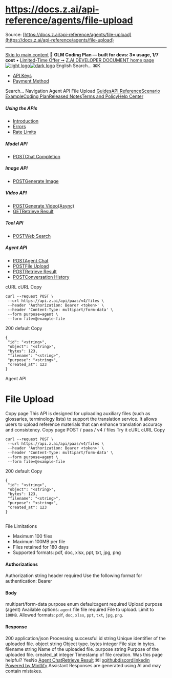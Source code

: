 # https://docs.z.ai/api-reference/agents/file-upload

Source: [https://docs.z.ai/api-reference/agents/file-upload](https://docs.z.ai/api-reference/agents/file-upload)

---

[Skip to main content](https://docs.z.ai/api-reference/agents/file-upload#content-area)
🚀 **GLM Coding Plan — built for devs: 3× usage, 1/7 cost** • [Limited-Time Offer ➞](https://z.ai/subscribe?utm_campaign=Platform_Ops&_channel_track_key=DaprgHIc)
[Z.AI DEVELOPER DOCUMENT home page![light logo](https://mintcdn.com/zhipu-32152247/B_E8wI-eiNa1QlPV/logo/dark.svg?fit=max&auto=format&n=B_E8wI-eiNa1QlPV&q=85&s=75deefa9dea5bdbc84d4da68885c267f)![dark logo](https://mintcdn.com/zhipu-32152247/B_E8wI-eiNa1QlPV/logo/light.svg?fit=max&auto=format&n=B_E8wI-eiNa1QlPV&q=85&s=c1ecf1af358fa8eeab8c06052337f8f6)](https://z.ai/model-api)
English
Search...
⌘K
  * [API Keys](https://z.ai/manage-apikey/apikey-list)
  * [Payment Method](https://z.ai/manage-apikey/billing)


Search...
Navigation
Agent API
File Upload
[Guides](https://docs.z.ai/guides/overview/quick-start)[API Reference](https://docs.z.ai/api-reference/introduction)[Scenario Example](https://docs.z.ai/scenario-example/develop-tools/claude)[Coding Plan](https://docs.z.ai/devpack/overview)[Released Notes](https://docs.z.ai/release-notes/new-released)[Terms and Policy](https://docs.z.ai/legal-agreement/privacy-policy)[Help Center](https://docs.z.ai/help/faq)
##### Using the APIs
  * [Introduction](https://docs.z.ai/api-reference/introduction)
  * [Errors](https://docs.z.ai/api-reference/api-code)
  * [Rate Limits](https://z.ai/manage-apikey/rate-limits)


##### Model API
  * [POSTChat Completion](https://docs.z.ai/api-reference/llm/chat-completion)


##### Image API
  * [POSTGenerate Image](https://docs.z.ai/api-reference/image/generate-image)


##### Video API
  * [POSTGenerate Video(Async)](https://docs.z.ai/api-reference/video/generate-video)
  * [GETRetrieve Result](https://docs.z.ai/api-reference/video/get-video-status)


##### Tool API
  * [POSTWeb Search](https://docs.z.ai/api-reference/tools/web-search)


##### Agent API
  * [POSTAgent Chat](https://docs.z.ai/api-reference/agents/agent)
  * [POSTFile Upload](https://docs.z.ai/api-reference/agents/file-upload)
  * [POSTRetrieve Result](https://docs.z.ai/api-reference/agents/get-async-result)
  * [POSTConversation History](https://docs.z.ai/api-reference/agents/agent-conversation)


cURL
cURL
Copy
```
curl --request POST \
 --url https://api.z.ai/api/paas/v4/files \
 --header 'Authorization: Bearer <token>' \
 --header 'Content-Type: multipart/form-data' \
 --form purpose=agent \
 --form file=@example-file
```

200
default
Copy
```
{
 "id": "<string>",
 "object": "<string>",
 "bytes": 123,
 "filename": "<string>",
 "purpose": "<string>",
 "created_at": 123
}
```

Agent API
# File Upload
Copy page
This API is designed for uploading auxiliary files (such as glossaries, terminology lists) to support the translation service. It allows users to upload reference materials that can enhance translation accuracy and consistency.
Copy page
POST
/
paas
/
v4
/
files
Try it
cURL
cURL
Copy
```
curl --request POST \
 --url https://api.z.ai/api/paas/v4/files \
 --header 'Authorization: Bearer <token>' \
 --header 'Content-Type: multipart/form-data' \
 --form purpose=agent \
 --form file=@example-file
```

200
default
Copy
```
{
 "id": "<string>",
 "object": "<string>",
 "bytes": 123,
 "filename": "<string>",
 "purpose": "<string>",
 "created_at": 123
}
```

##
[​](https://docs.z.ai/api-reference/agents/file-upload#file-limitations)
File Limitations
  * Maximum 100 files
  * Maximum 100MB per file
  * Files retained for 180 days
  * Supported formats: pdf, doc, xlsx, ppt, txt, jpg, png


#### Authorizations
[​](https://docs.z.ai/api-reference/agents/file-upload#authorization-authorization)
Authorization
string
header
required
Use the following format for authentication: Bearer [<your api key>](https://z.ai/manage-apikey/apikey-list)
#### Body
multipart/form-data
[​](https://docs.z.ai/api-reference/agents/file-upload#body-purpose)
purpose
enum<string>
default:agent
required
Upload purpose (agent)
Available options:
`agent`
[​](https://docs.z.ai/api-reference/agents/file-upload#body-file)
file
file
required
File to upload. Limit to `100MB`. Allowed formats: `pdf`, `doc`, `xlsx`, `ppt`, `txt`, `jpg`, `png`.
#### Response
200
application/json
Processing successful
[​](https://docs.z.ai/api-reference/agents/file-upload#response-id)
id
string
Unique identifier of the uploaded file.
[​](https://docs.z.ai/api-reference/agents/file-upload#response-object)
object
string
Object type.
[​](https://docs.z.ai/api-reference/agents/file-upload#response-bytes)
bytes
integer
File size in bytes.
[​](https://docs.z.ai/api-reference/agents/file-upload#response-filename)
filename
string
Name of the uploaded file.
[​](https://docs.z.ai/api-reference/agents/file-upload#response-purpose)
purpose
string
Purpose of the uploaded file.
[​](https://docs.z.ai/api-reference/agents/file-upload#response-created-at)
created_at
integer
Timestamp of file creation.
Was this page helpful?
YesNo
[Agent Chat](https://docs.z.ai/api-reference/agents/agent)[Retrieve Result](https://docs.z.ai/api-reference/agents/get-async-result)
⌘I
[x](https://x.com/Zai_org)[github](https://github.com/zai-org)[discord](https://discord.gg/QR7SARHRxK)[linkedin](https://www.linkedin.com/company/zdotai/)
[Powered by Mintlify](https://mintlify.com?utm_campaign=poweredBy&utm_medium=referral&utm_source=zhipu-32152247)
Assistant
Responses are generated using AI and may contain mistakes.
